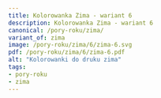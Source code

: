 ```yaml
---
title: Kolorowanka Zima - wariant 6
description: Kolorowanka Zima - wariant 6
canonical: /pory-roku/zima/
variant_of: zima
image: /pory-roku/zima/6/zima-6.svg
pdf: /pory-roku/zima/6/zima-6.pdf
alt: "Kolorowanki do druku zima"
tags:
- pory-roku
- zima
---
```


